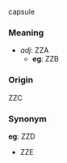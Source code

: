 capsule
### Meaning
+ _adj_: ZZA
	+ __eg__: ZZB

### Origin

ZZC

### Synonym

__eg__: ZZD

+ ZZE


